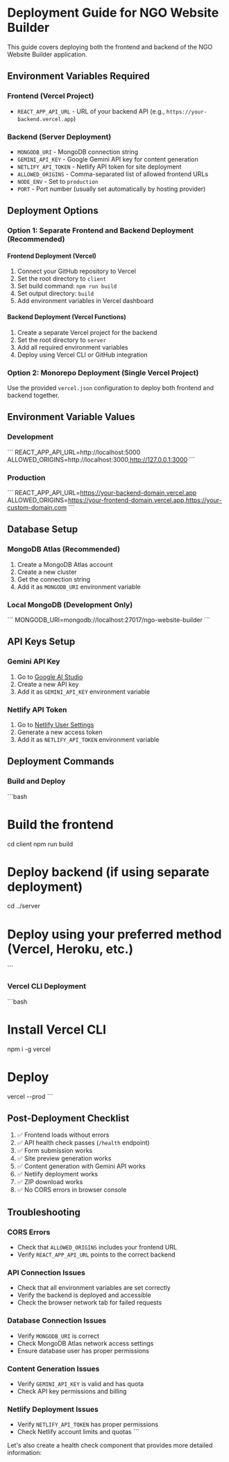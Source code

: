 # Deployment Guide for NGO Website Builder

This guide covers deploying both the frontend and backend of the NGO Website Builder application.

## Environment Variables Required

### Frontend (Vercel Project)
- `REACT_APP_API_URL` - URL of your backend API (e.g., `https://your-backend.vercel.app`)

### Backend (Server Deployment)
- `MONGODB_URI` - MongoDB connection string
- `GEMINI_API_KEY` - Google Gemini API key for content generation
- `NETLIFY_API_TOKEN` - Netlify API token for site deployment
- `ALLOWED_ORIGINS` - Comma-separated list of allowed frontend URLs
- `NODE_ENV` - Set to `production`
- `PORT` - Port number (usually set automatically by hosting provider)

## Deployment Options

### Option 1: Separate Frontend and Backend Deployment (Recommended)

#### Frontend Deployment (Vercel)
1. Connect your GitHub repository to Vercel
2. Set the root directory to `client`
3. Set build command: `npm run build`
4. Set output directory: `build`
5. Add environment variables in Vercel dashboard

#### Backend Deployment (Vercel Functions)
1. Create a separate Vercel project for the backend
2. Set the root directory to `server`
3. Add all required environment variables
4. Deploy using Vercel CLI or GitHub integration

### Option 2: Monorepo Deployment (Single Vercel Project)

Use the provided `vercel.json` configuration to deploy both frontend and backend together.

## Environment Variable Values

### Development
\`\`\`
REACT_APP_API_URL=http://localhost:5000
ALLOWED_ORIGINS=http://localhost:3000,http://127.0.0.1:3000
\`\`\`

### Production
\`\`\`
REACT_APP_API_URL=https://your-backend-domain.vercel.app
ALLOWED_ORIGINS=https://your-frontend-domain.vercel.app,https://your-custom-domain.com
\`\`\`

## Database Setup

### MongoDB Atlas (Recommended)
1. Create a MongoDB Atlas account
2. Create a new cluster
3. Get the connection string
4. Add it as `MONGODB_URI` environment variable

### Local MongoDB (Development Only)
\`\`\`
MONGODB_URI=mongodb://localhost:27017/ngo-website-builder
\`\`\`

## API Keys Setup

### Gemini API Key
1. Go to [Google AI Studio](https://makersuite.google.com/app/apikey)
2. Create a new API key
3. Add it as `GEMINI_API_KEY` environment variable

### Netlify API Token
1. Go to [Netlify User Settings](https://app.netlify.com/user/applications#personal-access-tokens)
2. Generate a new access token
3. Add it as `NETLIFY_API_TOKEN` environment variable

## Deployment Commands

### Build and Deploy
\`\`\`bash
# Build the frontend
cd client
npm run build

# Deploy backend (if using separate deployment)
cd ../server
# Deploy using your preferred method (Vercel, Heroku, etc.)
\`\`\`

### Vercel CLI Deployment
\`\`\`bash
# Install Vercel CLI
npm i -g vercel

# Deploy
vercel --prod
\`\`\`

## Post-Deployment Checklist

1. ✅ Frontend loads without errors
2. ✅ API health check passes (`/health` endpoint)
3. ✅ Form submission works
4. ✅ Site preview generation works
5. ✅ Content generation with Gemini API works
6. ✅ Netlify deployment works
7. ✅ ZIP download works
8. ✅ No CORS errors in browser console

## Troubleshooting

### CORS Errors
- Check that `ALLOWED_ORIGINS` includes your frontend URL
- Verify `REACT_APP_API_URL` points to the correct backend

### API Connection Issues
- Check that all environment variables are set correctly
- Verify the backend is deployed and accessible
- Check the browser network tab for failed requests

### Database Connection Issues
- Verify `MONGODB_URI` is correct
- Check MongoDB Atlas network access settings
- Ensure database user has proper permissions

### Content Generation Issues
- Verify `GEMINI_API_KEY` is valid and has quota
- Check API key permissions and billing

### Netlify Deployment Issues
- Verify `NETLIFY_API_TOKEN` has proper permissions
- Check Netlify account limits and quotas
\`\`\`

Let's also create a health check component that provides more detailed information:
